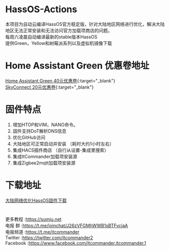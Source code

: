 # HassOS-Actions

本项目为自动云编译HassOS官方稳定版，针对大陆地区网络进行优化，解决大陆地区无法正常安装和无法访问官方加载项商店的问题。   
每周六凌晨自动编译最新的stable版本HassOS    
提供Green，Yellow和树莓派系列以及虚拟机镜像下载

# Home Assistant Green 优惠卷地址

[Home Assistant Green 40元优惠卷](https://sumju.net/?p=7943){:target="_blank"}   
[SkyConnect 20元优惠卷](https://sumju.net/?p=7943){:target="_blank"}  

# 固件特点

1. 增加HTOP和VIM，NANO命令。
2. 固件支持DoT解析DNS信息
3. 优化GitHub访问
4. 大陆地区可正常启动并安装 （耗时大约1小时左右）
5. 集成HACS插件商店 （自行从设置-集成里搜索）
6. 集成ItCommander加载项安装源
7. 集成Zigbee2mqtt加载项安装源

# 下载地址

[大陆网络优化HassOS固件下载](https://hub.fgit.cf/5high/HassOS-Actions/releases)


#

更多教程    :https://sumju.net   
电报 群     :https://t.me/joinchat/J26zVFGMhWWB1sBTFvcjaA   
电报频道    :https://t.me/itcommander   
Twitter    :https://twitter.com/itcommander2   
Facebook   :https://www.facebook.com/itcommander.itcommander.1

